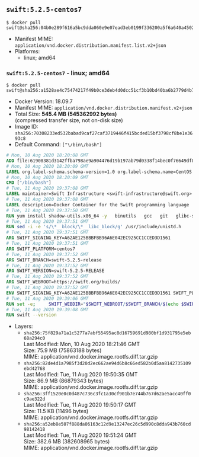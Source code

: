 ## `swift:5.2.5-centos7`

```console
$ docker pull swift@sha256:04b0e289f616a5bc9dda060e9e07ead3eb0199f336200a5f6a640a4502e9b5a9
```

-	Manifest MIME: `application/vnd.docker.distribution.manifest.list.v2+json`
-	Platforms:
	-	linux; amd64

### `swift:5.2.5-centos7` - linux; amd64

```console
$ docker pull swift@sha256:a1528ae4c75474217f49b0ce3deb4d0dcc51cf3b10bd40ba6b2779d4b7fa12cd
```

-	Docker Version: 18.09.7
-	Manifest MIME: `application/vnd.docker.distribution.manifest.v2+json`
-	Total Size: **545.4 MB (545362992 bytes)**  
	(compressed transfer size, not on-disk size)
-	Image ID: `sha256:70308233ed532babad9caf27caf3719446f415bcded15bf3798cf8be1e3693c8`
-	Default Command: `["\/bin\/bash"]`

```dockerfile
# Mon, 10 Aug 2020 18:20:08 GMT
ADD file:61908381d3142ffba798ae9a904476d19b197ab79d0338f14bec0f76649df8d4 in / 
# Mon, 10 Aug 2020 18:20:09 GMT
LABEL org.label-schema.schema-version=1.0 org.label-schema.name=CentOS Base Image org.label-schema.vendor=CentOS org.label-schema.license=GPLv2 org.label-schema.build-date=20200809 org.opencontainers.image.title=CentOS Base Image org.opencontainers.image.vendor=CentOS org.opencontainers.image.licenses=GPL-2.0-only org.opencontainers.image.created=2020-08-09 00:00:00+01:00
# Mon, 10 Aug 2020 18:20:09 GMT
CMD ["/bin/bash"]
# Tue, 11 Aug 2020 19:37:08 GMT
LABEL maintainer=Swift Infrastructure <swift-infrastructure@swift.org>
# Tue, 11 Aug 2020 19:37:08 GMT
LABEL description=Docker Container for the Swift programming language
# Tue, 11 Aug 2020 19:37:50 GMT
RUN yum install shadow-utils.x86_64 -y   binutils   gcc   git   glibc-static   libbsd-devel   libedit   libedit-devel   libicu-devel   libstdc++-static   pkg-config   python2   sqlite   zlib-devel
# Tue, 11 Aug 2020 19:37:51 GMT
RUN sed -i -e 's/\*__block/\*__libc_block/g' /usr/include/unistd.h
# Tue, 11 Aug 2020 19:37:51 GMT
ARG SWIFT_SIGNING_KEY=A62AE125BBBFBB96A6E042EC925CC1CCED3D1561
# Tue, 11 Aug 2020 19:37:51 GMT
ARG SWIFT_PLATFORM=centos7
# Tue, 11 Aug 2020 19:37:52 GMT
ARG SWIFT_BRANCH=swift-5.2.5-release
# Tue, 11 Aug 2020 19:37:52 GMT
ARG SWIFT_VERSION=swift-5.2.5-RELEASE
# Tue, 11 Aug 2020 19:37:52 GMT
ARG SWIFT_WEBROOT=https://swift.org/builds/
# Tue, 11 Aug 2020 19:37:52 GMT
ENV SWIFT_SIGNING_KEY=A62AE125BBBFBB96A6E042EC925CC1CCED3D1561 SWIFT_PLATFORM=centos7 SWIFT_BRANCH=swift-5.2.5-release SWIFT_VERSION=swift-5.2.5-RELEASE SWIFT_WEBROOT=https://swift.org/builds/
# Tue, 11 Aug 2020 19:39:06 GMT
RUN set -e;     SWIFT_WEBDIR="$SWIFT_WEBROOT/$SWIFT_BRANCH/$(echo $SWIFT_PLATFORM | tr -d .)/"     && SWIFT_BIN_URL="$SWIFT_WEBDIR/$SWIFT_VERSION/$SWIFT_VERSION-$SWIFT_PLATFORM.tar.gz"     && SWIFT_SIG_URL="$SWIFT_BIN_URL.sig"     && export GNUPGHOME="$(mktemp -d)"     && curl -fsSL "$SWIFT_BIN_URL" -o swift.tar.gz "$SWIFT_SIG_URL" -o swift.tar.gz.sig     && gpg --batch --quiet --keyserver ha.pool.sks-keyservers.net --recv-keys "$SWIFT_SIGNING_KEY"     && gpg --batch --verify swift.tar.gz.sig swift.tar.gz     && tar -xzf swift.tar.gz --directory / --strip-components=1     && chmod -R o+r /usr/lib/swift     && rm -rf "$GNUPGHOME" swift.tar.gz.sig swift.tar.gz
# Tue, 11 Aug 2020 19:39:08 GMT
RUN swift --version
```

-	Layers:
	-	`sha256:75f829a71a1c5277a7abf55495ac8d16759691d980bf1d931795e5eb68a294c0`  
		Last Modified: Mon, 10 Aug 2020 18:21:46 GMT  
		Size: 75.9 MB (75863188 bytes)  
		MIME: application/vnd.docker.image.rootfs.diff.tar.gzip
	-	`sha256:82de4d1a7985f3d20d2ec662ae94d6b8c66ed582b0d5aa8142735109ebd42768`  
		Last Modified: Tue, 11 Aug 2020 19:50:35 GMT  
		Size: 86.9 MB (86879343 bytes)  
		MIME: application/vnd.docker.image.rootfs.diff.tar.gzip
	-	`sha256:3ff1520e0c0d487c736c3fc1a30cf901b7e744b767d62ae5acc40ff0c9ae322d`  
		Last Modified: Tue, 11 Aug 2020 19:50:17 GMT  
		Size: 11.5 KB (11496 bytes)  
		MIME: application/vnd.docker.image.rootfs.diff.tar.gzip
	-	`sha256:a52eb8e507f888da06163c12d9e13247ec26c5d990c8dda943b760cd98142418`  
		Last Modified: Tue, 11 Aug 2020 19:51:24 GMT  
		Size: 382.6 MB (382608965 bytes)  
		MIME: application/vnd.docker.image.rootfs.diff.tar.gzip
